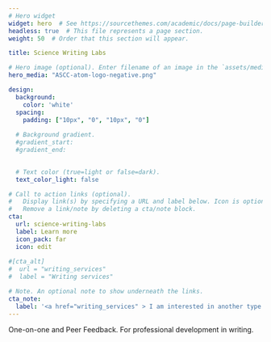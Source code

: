 ```yaml
---
# Hero widget
widget: hero  # See https://sourcethemes.com/academic/docs/page-builder/
headless: true  # This file represents a page section.
weight: 50  # Order that this section will appear.

title: Science Writing Labs

# Hero image (optional). Enter filename of an image in the `assets/media` folder.
hero_media: "ASCC-atom-logo-negative.png"

design:
  background:
    color: 'white'
  spacing:
    padding: ["10px", "0", "10px", "0"]
  
  # Background gradient.
  #gradient_start:
  #gradient_end:
  

  # Text color (true=light or false=dark).
  text_color_light: false

# Call to action links (optional).
#   Display link(s) by specifying a URL and label below. Icon is optional for `[cta]`.
#   Remove a link/note by deleting a cta/note block.
cta:
  url: science-writing-labs
  label: Learn more
  icon_pack: far
  icon: edit
  
#[cta_alt]
#  url = "writing_services"
#  label = "Writing services"

# Note. An optional note to show underneath the links.
cta_note:
  label: '<a href="writing_services" > I am interested in another type of writing help.<!-- V --></a>'
---
```


One-on-one and Peer Feedback. For professional development in writing.
